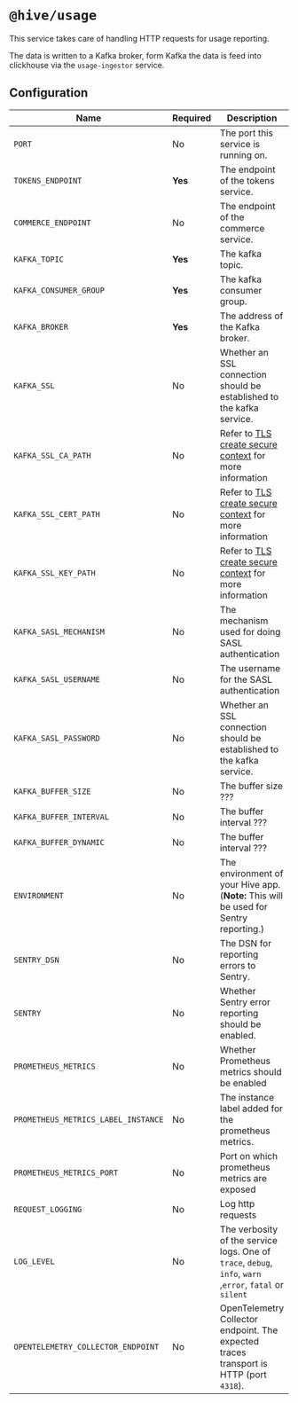# `@hive/usage`

This service takes care of handling HTTP requests for usage reporting.

The data is written to a Kafka broker, form Kafka the data is feed into clickhouse via the
`usage-ingestor` service.

## Configuration

| Name                                | Required | Description                                                                                                                                          | Example Value                                        |
| ----------------------------------- | -------- | ---------------------------------------------------------------------------------------------------------------------------------------------------- | ---------------------------------------------------- |
| `PORT`                              | No       | The port this service is running on.                                                                                                                 | `4001`                                               |
| `TOKENS_ENDPOINT`                   | **Yes**  | The endpoint of the tokens service.                                                                                                                  | `http://127.0.0.1:6001`                              |
| `COMMERCE_ENDPOINT`                 | No       | The endpoint of the commerce service.                                                                                                                | `http://127.0.0.1:4012`                              |
| `KAFKA_TOPIC`                       | **Yes**  | The kafka topic.                                                                                                                                     | `usage_reports_v2`                                   |
| `KAFKA_CONSUMER_GROUP`              | **Yes**  | The kafka consumer group.                                                                                                                            | `usage_reports_v2`                                   |
| `KAFKA_BROKER`                      | **Yes**  | The address of the Kafka broker.                                                                                                                     | `127.0.0.1:29092`                                    |
| `KAFKA_SSL`                         | No       | Whether an SSL connection should be established to the kafka service.                                                                                | `1` (enabled) or `0` (disabled)                      |
| `KAFKA_SSL_CA_PATH`                 | No       | Refer to [TLS create secure context](https://nodejs.org/dist/latest-v8.x/docs/api/tls.html#tls_tls_createsecurecontext_options) for more information | `./path_to_ca`                                       |
| `KAFKA_SSL_CERT_PATH`               | No       | Refer to [TLS create secure context](https://nodejs.org/dist/latest-v8.x/docs/api/tls.html#tls_tls_createsecurecontext_options) for more information | `./path_to_cert`                                     |
| `KAFKA_SSL_KEY_PATH`                | No       | Refer to [TLS create secure context](https://nodejs.org/dist/latest-v8.x/docs/api/tls.html#tls_tls_createsecurecontext_options) for more information | `./path_to_key`                                      |
| `KAFKA_SASL_MECHANISM`              | No       | The mechanism used for doing SASL authentication                                                                                                     | `plain` or `scram-sha-256` or `scram-sha-512`        |
| `KAFKA_SASL_USERNAME`               | No       | The username for the SASL authentication                                                                                                             | `letmein`                                            |
| `KAFKA_SASL_PASSWORD`               | No       | Whether an SSL connection should be established to the kafka service.                                                                                | `letmein`                                            |
| `KAFKA_BUFFER_SIZE`                 | No       | The buffer size ???                                                                                                                                  | `12`                                                 |
| `KAFKA_BUFFER_INTERVAL`             | No       | The buffer interval ???                                                                                                                              | `1`                                                  |
| `KAFKA_BUFFER_DYNAMIC`              | No       | The buffer interval ???                                                                                                                              | `1`                                                  |
| `ENVIRONMENT`                       | No       | The environment of your Hive app. (**Note:** This will be used for Sentry reporting.)                                                                | `staging`                                            |
| `SENTRY_DSN`                        | No       | The DSN for reporting errors to Sentry.                                                                                                              | `https://dooobars@o557896.ingest.sentry.io/12121212` |
| `SENTRY`                            | No       | Whether Sentry error reporting should be enabled.                                                                                                    | `1` (enabled) or `0` (disabled)                      |
| `PROMETHEUS_METRICS`                | No       | Whether Prometheus metrics should be enabled                                                                                                         | `1` (enabled) or `0` (disabled)                      |
| `PROMETHEUS_METRICS_LABEL_INSTANCE` | No       | The instance label added for the prometheus metrics.                                                                                                 | `usage-service`                                      |
| `PROMETHEUS_METRICS_PORT`           | No       | Port on which prometheus metrics are exposed                                                                                                         | Defaults to `10254`                                  |
| `REQUEST_LOGGING`                   | No       | Log http requests                                                                                                                                    | `1` (enabled) or `0` (disabled)                      |
| `LOG_LEVEL`                         | No       | The verbosity of the service logs. One of `trace`, `debug`, `info`, `warn` ,`error`, `fatal` or `silent`                                             | `info` (default)                                     |
| `OPENTELEMETRY_COLLECTOR_ENDPOINT`  | No       | OpenTelemetry Collector endpoint. The expected traces transport is HTTP (port `4318`).                                                               | `http://localhost:4318/v1/traces`                    |
